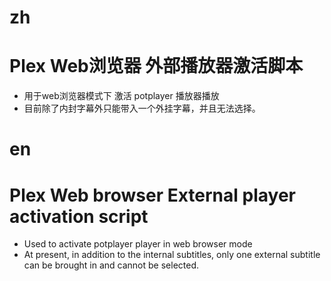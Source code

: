# zh
# Plex Web浏览器 外部播放器激活脚本 
- 用于web浏览器模式下 激活 potplayer 播放器播放
- 目前除了内封字幕外只能带入一个外挂字幕，并且无法选择。

# en
# Plex Web browser External player activation script
- Used to activate potplayer player in web browser mode
- At present, in addition to the internal subtitles, only one external subtitle can be brought in and cannot be selected.
